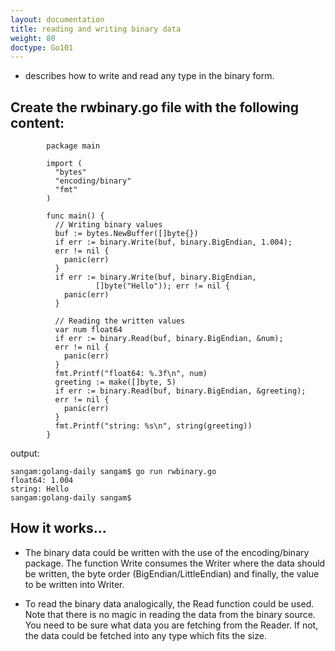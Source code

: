 ```yaml
---
layout: documentation
title: reading and writing binary data
weight: 80
doctype: Go101
---
```




- describes how to write and read any type in the binary form.

## Create the rwbinary.go file with the following content:

```
        package main

        import (
          "bytes"
          "encoding/binary"
          "fmt"
        )

        func main() {
          // Writing binary values
          buf := bytes.NewBuffer([]byte{})
          if err := binary.Write(buf, binary.BigEndian, 1.004); 
          err != nil {
            panic(err)
          }
          if err := binary.Write(buf, binary.BigEndian,
                   []byte("Hello")); err != nil {
            panic(err)
          }

          // Reading the written values
          var num float64
          if err := binary.Read(buf, binary.BigEndian, &num); 
          err != nil {
            panic(err)
          }
          fmt.Printf("float64: %.3f\n", num)
          greeting := make([]byte, 5)
          if err := binary.Read(buf, binary.BigEndian, &greeting);
          err != nil {
            panic(err)
          }
          fmt.Printf("string: %s\n", string(greeting))
        }

```
output:
```
sangam:golang-daily sangam$ go run rwbinary.go
float64: 1.004
string: Hello
sangam:golang-daily sangam$ 
```
## How it works...

- The binary data could be written with the use of the encoding/binary package. The function Write consumes the Writer where the data should be written, 
the byte order (BigEndian/LittleEndian) and finally, the value to be written into Writer.

- To read the binary data analogically, the Read function could be used. 
Note that there is no magic in reading the data from the binary source. You need to be sure what data you are fetching from the Reader. If not, the data could be fetched into any type which fits the size.
